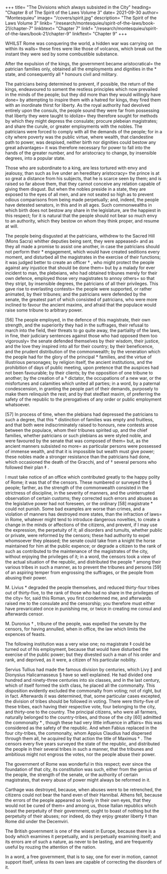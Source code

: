 

+++
title=  "The Divisions which always subsisted in the City"
heading=  "Chapter 8 of The Spirit of the Laws Volume 3"
date=  2021-09-30
author=  "Montesquieu"
image=  "/covers/spirit.jpg"
description=  "The Spirit of the Laws Volume 3"
linkb=  "/research/montesquieu/spirit-of-the-laws/book-21/chapter-7"
linkbtext=  "Chapter 7"
linkf=  "/research/montesquieu/spirit-of-the-laws/book-21/chapter-9"
linkftext=  "Chapter 9"
+++

WHILST Rome was conquering the world, a hidden war was carrying on within its walls=  these fires were like those of volcanos, which break out the instant they were sed by some combustible substance.

After the expulsion of the kings, the government became aristocratical=  the patrician families only, obtained all the employments and dignities in the * state, and consequently all † honours civil and military.

The patricians being determined to prevent, if possible, the return of the kings, endeavoured to soment the restless principles which now prevailed in the minds of the people; but they did more than they would willingly have done=  by attempting to inspire them with a hatred for kings, they fired them with an inordinate thirst for liberty. As the royal authority had devolved entirely upon the consuls, the people sound they were far from possessing that liberty they were taught to idolize=  they therefore sought for methods by which they might depress the consulate; procure plebeian magistrates; and share the curule, or greater employments with the nobles. The patricians were forced to comply with all the demands of the people; for in a city where poverty was the public virtue, where wealth, that clandestine path to power, was despised, neither birth nor dignities could bestow any great advantages=  it was therefore necessary for power to fall into the hands of the greater number, and for aristocracy to change, by insensible degrees, into a popular state.


Those who are subordinate to a king, are less tortured with envy and jealousy, than such as live under an hereditary aristocracy=  the prince is at so great a distance from his subjects, that he is scarce seen by them; and is raised so far above them, that they cannot conceive any relation capable of giving them disgust. But when the nobles preside in a state, they are exposed to the eyes of all men, and are not seated so high as to prevent odious comparisons from being made perpetually; and, indeed, the people have detested senators, in this and in all ages. Such commonwealths in which birth does not bestow any share in the legislature, are the happiest in this respect; for it is natural that the people should not bear so much envy to an authority, which they bestow on whom they think proper, and resume at will.

The people being disgusted at the patricians, withdrew to the Sacred Hill (Mons Sacra) whither deputies being sent, they were appeased=  and as they all made a promise to assist one another, in case the patricians should not perform their * engagement, which would have created seditions every moment, and disturbed all the magistrates in the exercise of their functions; it was judged better to create an officer † , who might protect the people against any injustice that should be done them=  but by a malady for ever incident to man, the plebeians, who had obtained tribunes merely for their own defence, employed those very magistrates to annoy others=  so that they stript, by insensible degrees, the patricians of all their privileges. This gave rise to everlasting contests=  the people were supported, or rather animated, by their tribunes; and the patricians were defended by the senate, the greatest part of which consisted of patricians, who were more inclined to favour the ancient maxims, and afraid that the populace would raise some tribune to arbitrary power.

[56]
The people employed, in the defence of this magistrate, their own strength, and the superiority they had in the suffrages, their refusal to march into the field, their threats to go quite away, the partiality of the laws, in fine, their judiciary sentences against those who had opposed them too vigorously=  the senate defended themselves by their wisdom, their justice, and the love they inspired into all for their country; by their beneficence, and the prudent distribution of the commonwealth; by the veneration which the people had for the glory of the principal * families, and the virtue of illustrious personages; by religion itself, the ancient institutions, and the prohibition of days of public meeting, upon pretence that the auspices had not been favourable; by their clients; by the opposition of one tribune to another; by the creation of a † dictator, the occupations of a new war, or the misfortunes and calamities which united all parties; in a word, by a paternal condescension, in granting the people part of their demands, purposely to make them relinquish the rest; and by that stedfast maxim, of preferring the safety of the republic to the prerogatives of any order or public employment whatsoever.

[57]
In process of time, when the plebians had depressed the patricians to such a degree, that this * distinction of families was empty and fruitless, and that both were indiscriminately raised to honours, new contests arose between the populace, whom their tribunes spirited up, and the chief families, whether patricians or such plebians as were styled noble, and were favoured by the senate that was composed of them=  but, as the ancient manners subsisted no more=  as particular persons were possessed of immense wealth, and that it is impossible but wealth must give power; these nobles made a stronger resistance than the patricians had done, which occasioned the death of the Gracchi, and of † several persons who followed their plan ‡ .

I must take notice of an office which contributed greatly to the happy polity of Rome; it was that of the censors. These numbered or surveyed the § people; farther, as the strength of the commonwealth consisted in the strictness of discipline, in the severity of manners, and the uninterrupted observation of certain customs; they corrected such errors and abuses as the legislative power had not foreseen, or the ordinary [58] magistrate * could not punish. Some bad examples are worse than crimes, and a violation of manners has destroyed more states, than the infraction of laws=  in Rome, whatever might tend to introduce dangerous novelties, to create a change in the minds or affections of the citizens, and prevent, if I may use the expression, the perpetuity of it; all disorders and tumults, whether public or private, were reformed by the censors; these had authority to expel whomsoever they pleased; the senate could take from a knight the horse maintained for him at the public expence; or degrade a citizen to the rank of such as contributed to the maintenance of the magistrates of the city, without enjoying the privileges of it; in a word, the censors took a view of the actual situation of the republic, and distributed the people † among their various tribes in such a manner, as to prevent the tribunes and persons [59] of an aspiring temper from engrossing the suffrages, or the people from abusing their power.

M. Livius * degraded the people themselves, and reduced thirty-four tribes out of thirty-five, to the rank of those who had no share in the privileges of the city=  for, said this Roman, you first condemned me, and afterwards raised me to the consulate and the censorship; you therefore must either have prevaricated once in punishing me, or twice in creating me consul and afterwards censor.

M. Duronius † , tribune of the people, was expelled the senate by the censors, for having annulled, when in office, the law which limits the expences of feasts.

The following institution was a very wise one; no magistrate ‡ could be turned out of his employment, because that would have disturbed the exercise of the public power; but they divested such a man of his order and rank, and deprived, as it were, a citizen of his particular nobility.

Servius Tullius had made the famous division by centuries, which Livy ∥ and Dionysius Halicarnasseus § have so well explained. He had divided one hundred and ninety-three centuries into six classes, and in the last century, which of itself formed the sixth class, he placed all the commonalty. This disposition evidently excluded the commonalty from voting; not of right, but in fact. Afterwards it was determined, that, some particular cases excepted, the division of tribes should be followed in voting. There were thirty-five of these tribes, each having their respective vote, four belonging to the city, and thirty-one to the country. The principal citizens, who were all farmers, naturally belonged to the country-tribes, and those of the city [60] admitted the commonalty * , though these had very little influence in affairs=  this was considered as the safety of the republic. And when Fabius replaced in the four city-tribes, the commonalty, whom Appius Claudius had dispersed through them all, he acquired by that action the title of Maximus † . The censors every five years surveyed the state of the republic, and distributed the people in their several tribes in such a manner, that the tribunes and ambitious might not engross the votes, nor the people abuse their power.

The government of Rome was wonderful in this respect; ever since the foundation of that city, its constitution was such, either from the genius of the people, the strength of the senate, or the authority of certain magistrates, that every abuse of power might always be reformed in it.

Carthage was destroyed, because, when abuses were to be retrenched, the citizens could not bear the hand even of their Hannibal. Athens fell, because the errors of the people appeared so lovely in their own eyes, that they would not be cured of them=  and among us, those Italian republics which boast the perpetuity of their government, ought to boast of nothing but the perpetuity of their abuses; nor indeed, do they enjoy greater liberty ‡ than Rome did under the Decemviri.

The British government is one of the wisest in Europe, because there is a body which examines it perpetually, and is perpetually examining itself; and its errors are of such a nature, as never to be lasting, and are frequently useful by rouzing the attention of the nation.

In a word, a free government, that is to say, one for ever in motion, cannot support itself, unless its own laws are capable of correcting the disorders of it.